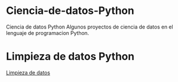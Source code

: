 # Ciencia-de-datos-Python
Ciencia de datos Python
Algunos proyectos de ciencia de datos en el lenguaje de programacion Python. 
# Limpieza de datos Python
[Limpieza de datos](https://github.com/GallegosLuna/Ciencia-de-Datos-R/blob/main/Analisis%20exploratorio%20de%20datos%20sobre%20las%20acciones%20de%20walmart.ipynb)
